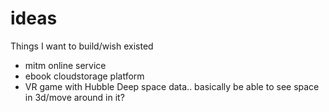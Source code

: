 # ideas
Things I want to build/wish existed

- mitm online service
- ebook cloudstorage platform
- VR game with Hubble Deep space data.. basically be able to see space in 3d/move around in it?
